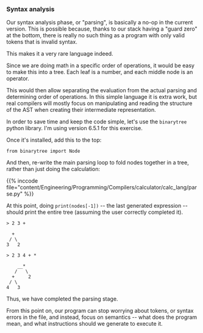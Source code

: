 ### Syntax analysis

Our syntax analysis phase, or "parsing", is basically a no-op in the current version. This is possible because, thanks to our stack having a "guard zero" at the bottom, there is really no such thing as a program with only valid tokens that is invalid syntax.

This makes it a very rare language indeed.

Since we are doing math in a specific order of operations, it would be easy to make this into a tree. Each leaf is a number, and each middle node is an operator.

This would then allow separating the evaluation from the actual parsing and determining order of operations. In this simple language it is extra work, but real compilers will mostly focus on manipulating and reading the structure of the AST when creating their intermediate representation.

In order to save time and keep the code simple, let's use the `binarytree` python library. I'm using version 6.5.1 for this exercise.

Once it's installed, add this to the top:

```
from binarytree import Node
```

And then, re-write the main parsing loop to fold nodes together in a tree, rather than just doing the calculation:

{{% inccode file="content/Engineering/Programming/Compilers/calculator/calc_lang/parse.py" %}}

At this point, doing `print(nodes[-1])` -- the last generated expression -- should print the entire tree (assuming the user correctly completed it).

```
> 2 3 +

  +
 / \
3   2

> 2 3 4 + *

    __*
   /   \
  +     2
 / \
4   3

```

Thus, we have completed the parsing stage.

From this point on, our program can stop worrying about tokens, or syntax errors in the file, and instead, focus on semantics -- what does the program mean, and what instructions should we generate to execute it.
